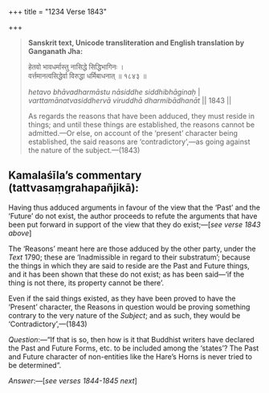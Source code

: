 +++
title = "1234 Verse 1843"

+++
> **Sanskrit text, Unicode transliteration and English translation by Ganganath Jha:** 
>
> हेतवो भावधर्मास्तु नासिद्धे सिद्धिभागिनः ।  
> वर्त्तमानत्वसिद्धेर्वा विरुद्धा धर्मिबाधनात् ॥ १८४३ ॥ 
>
> *hetavo bhāvadharmāstu nāsiddhe siddhibhāginaḥ* \|  
> *varttamānatvasiddhervā viruddhā dharmibādhanāt* \|\| 1843 \|\| 
>
> As regards the reasons that have been adduced, they must reside in things; and until these things are established, the reasons cannot be admitted.—Or else, on account of the ‘present’ character being established, the said reasons are ‘contradictory’,—as going against the nature of the subject.—(1843)



## Kamalaśīla’s commentary (tattvasaṃgrahapañjikā):

Having thus adduced arguments in favour of the view that the ‘Past’ and the ‘Future’ do not exist, the author proceeds to refute the arguments that have been put forward in support of the view that they do exist;—[*see verse 1843 above*]

The ‘Reasons’ meant here are those adduced by the other party, under the *Text* 1790; these are ‘Inadmissible in regard to their substratum’; because the things in which they are said to reside are the Past and Future things, and it has been shown that these do not exist; as has been said—‘if the thing is not there, its property cannot be there’.

Even if the said things existed, as they have been proved to have the ‘Present’ character, the Reasons in question would be proving something contrary to the very nature of the *Subject*; and as such, they would be ‘Contradictory’,—(1843)

*Question*:—“If that is so, then how is it that Buddhist writers have declared the Past and Future Forms, etc. to be included among the ‘states’? The Past and Future character of non-entities like the Hare’s Horns is never tried to be determined”.

*Answer*:—[*see verses 1844-1845 next*]


